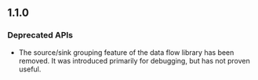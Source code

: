## 1.1.0

### Deprecated APIs

* The source/sink grouping feature of the data flow library has been removed. It was introduced primarily for debugging, but has not proven useful.
